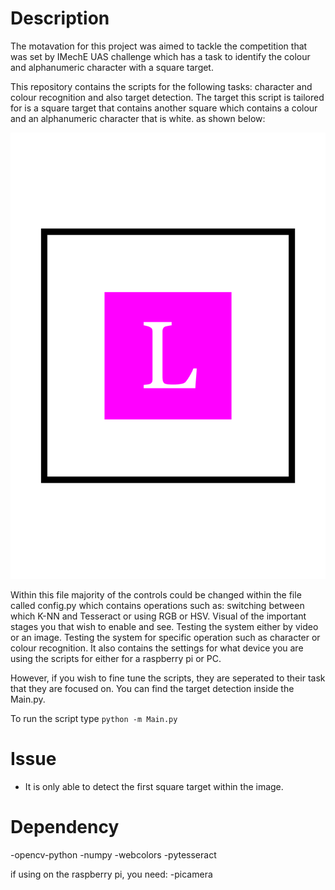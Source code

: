 # Description
The motavation for this project was aimed to tackle the competition that was set by IMechE UAS challenge which has a task to identify the colour and alphanumeric character with a square target.

This repository contains the scripts for the following tasks: character and colour recognition and also target detection. The target this script is tailored for is a square target that contains another square which contains a colour and an alphanumeric character that is white. as shown below:

![](Test_Images/L_georgia_fuchsia.png)

Within this file majority of the controls could be changed within the file called config.py which contains operations such as: 
switching between which K-NN and Tesseract or using RGB or HSV. 
Visual of the important stages you that wish to enable and see. 
Testing the system either by video or an image.
Testing the system for specific operation such as character or colour recognition.
It also contains the settings for what device you are using the scripts for either for a raspberry pi or PC.

However, if you wish to fine tune the scripts, they are seperated to their task that they are focused on. You can find the target detection inside the Main.py.

To run the script type ```python -m Main.py```

# Issue
- It is only able to detect the first square target within the image.

# Dependency
-opencv-python
-numpy
-webcolors
-pytesseract

if using on the raspberry pi, you need:
-picamera




